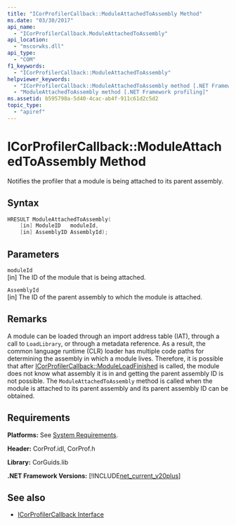 ```yaml
---
title: "ICorProfilerCallback::ModuleAttachedToAssembly Method"
ms.date: "03/30/2017"
api_name: 
  - "ICorProfilerCallback.ModuleAttachedToAssembly"
api_location: 
  - "mscorwks.dll"
api_type: 
  - "COM"
f1_keywords: 
  - "ICorProfilerCallback::ModuleAttachedToAssembly"
helpviewer_keywords: 
  - "ICorProfilerCallback::ModuleAttachedToAssembly method [.NET Framework profiling]"
  - "ModuleAttachedToAssembly method [.NET Framework profiling]"
ms.assetid: b595798a-5d40-4cac-ab4f-911c61d2c5d2
topic_type: 
  - "apiref"
---
```

# ICorProfilerCallback::ModuleAttachedToAssembly Method
Notifies the profiler that a module is being attached to its parent assembly.  
  
## Syntax  
  
```cpp  
HRESULT ModuleAttachedToAssembly(  
    [in] ModuleID   moduleId,  
    [in] AssemblyID AssemblyId);  
```  
  
## Parameters  
 `moduleId`  
 [in] The ID of the module that is being attached.  
  
 `AssemblyId`  
 [in] The ID of the parent assembly to which the module is attached.  
  
## Remarks  
 A module can be loaded through an import address table (IAT), through a call to `LoadLibrary`, or through a metadata reference. As a result, the common language runtime (CLR) loader has multiple code paths for determining the assembly in which a module lives. Therefore, it is possible that after [ICorProfilerCallback::ModuleLoadFinished](icorprofilercallback-moduleloadfinished-method.md) is called, the module does not know what assembly it is in and getting the parent assembly ID is not possible. The `ModuleAttachedToAssembly` method is called when the module is attached to its parent assembly and its parent assembly ID can be obtained.  
  
## Requirements  
 **Platforms:** See [System Requirements](../../get-started/system-requirements.md).  
  
 **Header:** CorProf.idl, CorProf.h  
  
 **Library:** CorGuids.lib  
  
 **.NET Framework Versions:** [!INCLUDE[net_current_v20plus](../../../../includes/net-current-v20plus-md.md)]  
  
## See also

- [ICorProfilerCallback Interface](icorprofilercallback-interface.md)
